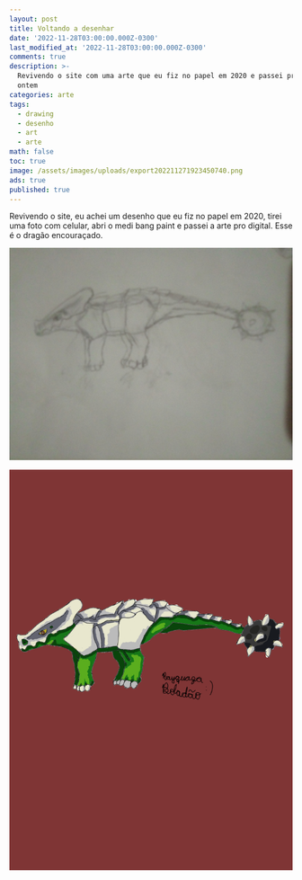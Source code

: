 ```yaml
---
layout: post
title: Voltando a desenhar
date: '2022-11-28T03:00:00.000Z-0300'
last_modified_at: '2022-11-28T03:00:00.000Z-0300'
comments: true
description: >-
  Revivendo o site com uma arte que eu fiz no papel em 2020 e passei pro digital
  ontem
categories: arte
tags:
  - drawing
  - desenho
  - art
  - arte
math: false
toc: true
image: /assets/images/uploads/export202211271923450740.png
ads: true
published: true
---
```

Revivendo o site, eu achei um desenho que eu fiz no papel em 2020, tirei uma foto com celular, abri o medi bang paint e passei a arte pro digital. Esse é o dragão encouraçado.

![Desenho original](/assets/images/uploads/img_20200601_200627.jpg "Full HD")

![Digital](/assets/images/uploads/export202211271923450740.png "Que anatomia ferrada")
